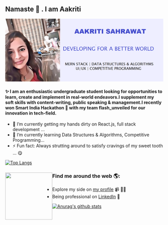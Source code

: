 ## Namaste 🙏 . I am Aakriti 

<img src="https://github.com/aaksah1234/aaksah1234/blob/main/download.png" alt="banner that says Monica Powell - software engineer, content creator and community organizer alongside a cartoon illustration of Monica">

#### ✨ I am an enthusiastic undergraduate student looking for opportunities to learn, create and implement in real-world endeavors.I supplement my soft skills with content-writing, public speaking & management.I recently won Smart India Hackathon 🌟 with my team flash_unveiled for our innovation in tech-field.


- 🔭 I’m currently getting my hands dirty on React.js, full stack development ...
- 🌱 I’m currently learning Data Structures & Algorithms, Competitive Programming...
- ⚡ Fun fact: Always strutting around to satisfy cravings of my sweet tooth ... 😋


[![Top Langs](https://github-readme-stats.vercel.app/api/top-langs/?username=aaksah1234&layout=compact)](https://github.com/anuraghazra/github-readme-stats)


### Find me around the web 🌎:<img align="left" width="150" height="150" src="https://github.com/M0nica/M0nica/blob/main/octomonica/m0nica-octocat-rotating.gif?raw=true">
- Explore my side on <a href="https://rebrand.ly/aakriti_sahrawat">my profile</a> 📹 ✍🏾
- Being professional on <a href="https://www.linkedin.com/in/aakriti-sahrawat/">LinkedIn</a> 💼

[![Anurag's github stats](https://github-readme-stats.vercel.app/api?username=aaksah1234&show_icons=true&theme=buefy)](https://github.com/anuraghazra/github-readme-stats)



